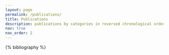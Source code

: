 ```yaml
---
layout: page
permalink: /publications/
title: Publications
description: publications by categories in reversed chronological order.
nav: true
nav_order: 2
---
```


<!-- _pages/publications.md -->
<div class="publications">

{% bibliography %}

</div>

